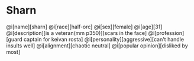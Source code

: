 # Sharn

@i[name][sharn]
@i[race][half-orc]
@i[sex][female]
@i[age][31]
@i[description][is a veteran(mm p350)][scars in the face]
@i[profession][guard captain for keivan rosta]
@i[personality][aggressive][can't handle insults well]
@i[alignment][chaotic neutral]
@i[popular opinion][disliked by most]
